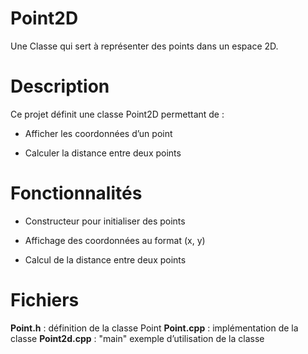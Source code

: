 # Point2D

Une Classe qui sert à représenter des points dans un espace 2D.

# Description

Ce projet définit une classe Point2D permettant de :

- Afficher les coordonnées d’un point

- Calculer la distance entre deux points

# Fonctionnalités

- Constructeur pour initialiser des points

- Affichage des coordonnées au format (x, y)

- Calcul de la distance entre deux points 


# Fichiers
**Point.h** : définition de la classe Point
**Point.cpp** : implémentation de la classe
**Point2d.cpp** : "main" exemple d’utilisation de la classe
